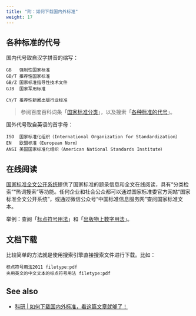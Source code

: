 ```yaml
---
title: "附：如何下载国内外标准"
weight: 17
---
```


## 各种标准的代号

国内代号取自汉字拼音的缩写：

```text
GB   强制性国家标准
GB/T 推荐性国家标准
GB/Z 国家标准指导性技术文件
GJB  国家军用标准

CY/T 推荐性新闻出版行业标准
```

> 参阅百度百科词条「[国家标准分类](https://baike.baidu.com/item/%E5%9B%BD%E5%AE%B6%E6%A0%87%E5%87%86%E5%88%86%E7%B1%BB)」，以及搜索「[各种标准的代号](https://www.baidu.com/s?tn=se_chromelist&wd=%E5%90%84%E7%A7%8D%E6%A0%87%E5%87%86%E7%9A%84%E4%BB%A3%E5%8F%B7)」。

国外代号取自英语的首字母：

```text
ISO  国家标准化组织（International Organization for Standardization）
EN   欧盟标准（European Norm）
ANSI 美国国家标准化组织（American National Standards Institute）
```

## 在线阅读

[国家标准全文公开系统](http://openstd.samr.gov.cn/)提供了国家标准的题录信息和全文在线阅读，具有“分类检索”“热词搜索”等功能。任何企业和社会公众都可以通过国家标准委官方网站“国家标准全文公开系统”，或通过微信公众号“中国标准信息服务网”查阅国家标准文本。

举例：查阅「[标点符号用法](http://openstd.samr.gov.cn/bzgk/gb/newGbInfo?hcno=22EA6D162E4110E752259661E1A0D0A8)」和「[出版物上数字用法](http://openstd.samr.gov.cn/bzgk/gb/newGbInfo?hcno=F5DAC3377DA99C8D78AE66735B6359C7)」。

## 文档下载

比较简单的方法就是使用搜索引擎直接搜索文件进行下载。比如：

```text
标点符号用法2011 filetype:pdf
夹用英文的中文文本的标点符号用法 filetype:pdf
```

## See also

- [科研 | 如何下载国内外标准，看这篇文章就够了！](https://www.jianshu.com/p/6e8cf6627ef3)